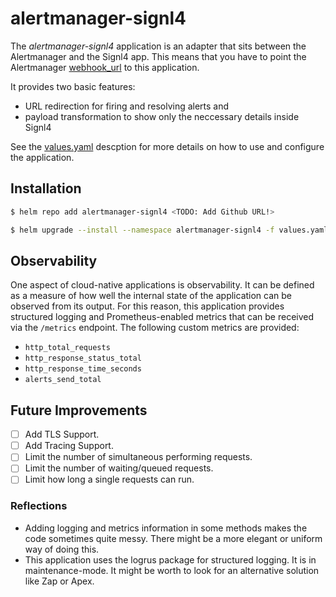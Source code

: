 # alertmanager-signl4

The *alertmanager-signl4* application is an adapter that sits between the Alertmanager and the Signl4 app.
This means that you have to point the Alertmanager [webhook_url](https://www.prometheus.io/docs/alerting/latest/configuration/#webhook_config) to this application.

It provides two basic features:
* URL redirection for firing and resolving alerts and
* payload transformation to show only the neccessary details inside Signl4

See the [values.yaml](chart/alertmanager-signl4/values.yaml) descption for more details on how to use and configure the application.

## Installation
```bash
$ helm repo add alertmanager-signl4 <TODO: Add Github URL!>

$ helm upgrade --install --namespace alertmanager-signl4 -f values.yaml alertmanager-signl4 alertmanager-signl4/alertmanager-signl4
```

## Observability
One aspect of cloud-native applications is observability.
It can be defined as a measure of how well the internal state of the application can be observed from its output.
For this reason, this application provides structured logging and Prometheus-enabled metrics that can be received via the `/metrics` endpoint.
The following custom metrics are provided:

* `http_total_requests`
* `http_response_status_total`
* `http_response_time_seconds`
* `alerts_send_total`

## Future Improvements
* [ ] Add TLS Support.
* [ ] Add Tracing Support.
* [ ] Limit the number of simultaneous performing requests.
* [ ] Limit the number of waiting/queued requests.
* [ ] Limit how long a single requests can run.

### Reflections
* Adding logging and metrics information in some methods makes the code sometimes quite messy. There might be a more elegant or uniform way of doing this.
* This application uses the logrus package for structured logging. It is in maintenance-mode. It might be worth to look for an alternative solution like Zap or Apex.
